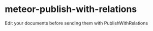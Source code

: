 meteor-publish-with-relations
=============================

Edit your documents before sending them with PublishWithRelations
